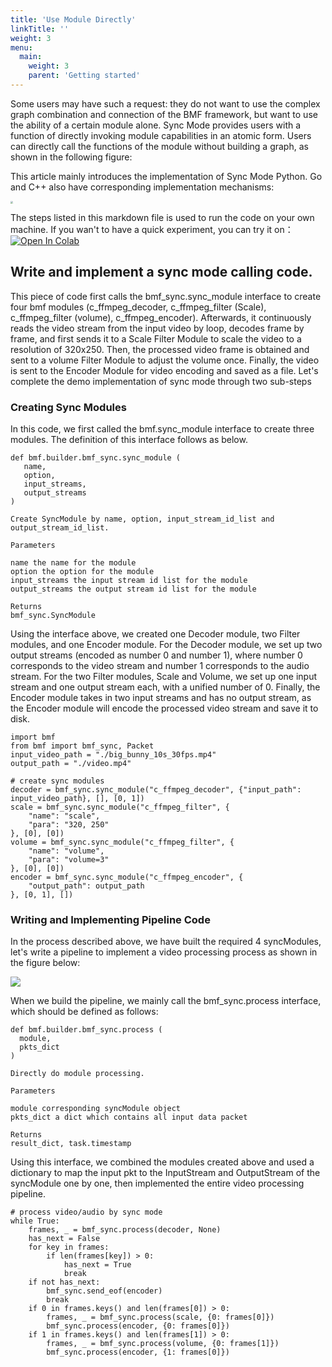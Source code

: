```yaml
---
title: 'Use Module Directly'
linkTitle: ''
weight: 3
menu:
  main:
    weight: 3
    parent: 'Getting started'
---
```




Some users may have such a request: they do not want to use the complex graph combination and connection of the BMF framework, but want to use the ability of a certain module alone. Sync Mode provides users with a function of directly invoking module capabilities in an atomic form. Users can directly call the functions of the module without building a graph, as shown in the following figure:

This article mainly introduces the implementation of Sync Mode Python. Go and C++ also have corresponding implementation mechanisms:


<img src="/img/docs/use_md_dr1.png" style="zoom:25%;"></img>

The steps listed in this markdown file is used to run the code on your own machine. If you wan't to have a quick experiment, you can try it on：[![Open In Colab](https://colab.research.google.com/assets/colab-badge.svg)](https://colab.research.google.com/github/BabitMF/bmf/blob/master/bmf/example/sync_mode/bmf_syncmode_python.ipynb)


## Write and implement a sync mode calling code.
This piece of code first calls the bmf_sync.sync_module interface to create four bmf modules (c_ffmpeg_decoder, c_ffmpeg_filter (Scale), c_ffmpeg_filter (volume), c_ffmpeg_encoder). Afterwards, it continuously reads the video stream from the input video by loop, decodes frame by frame, and first sends it to a Scale Filter Module to scale the video to a resolution of 320x250. Then, the processed video frame is obtained and sent to a volume Filter Module to adjust the volume once. Finally, the video is sent to the Encoder Module for video encoding and saved as a file. Let's complete the demo implementation of sync mode through two sub-steps

### Creating Sync Modules
In this code, we first called the bmf.sync_module interface to create three modules. The definition of this interface follows as below.

```
def bmf.builder.bmf_sync.sync_module (
   name, 
   option, 
   input_streams, 
   output_streams 
)

Create SyncModule by name, option, input_stream_id_list and output_stream_id_list.

Parameters

name the name for the module
option the option for the module
input_streams the input stream id list for the module
output_streams the output stream id list for the module

Returns
bmf_sync.SyncModule

```

Using the interface above, we created one Decoder module, two Filter modules, and one Encoder module. For the Decoder module, we set up two output streams (encoded as number 0 and number 1), where number 0 corresponds to the video stream and number 1 corresponds to the audio stream. For the two Filter modules, Scale and Volume, we set up one input stream and one output stream each, with a unified number of 0. Finally, the Encoder module takes in two input streams and has no output stream, as the Encoder module will encode the processed video stream and save it to disk.

```
import bmf
from bmf import bmf_sync, Packet
input_video_path = "./big_bunny_10s_30fps.mp4"
output_path = "./video.mp4"

# create sync modules
decoder = bmf_sync.sync_module("c_ffmpeg_decoder", {"input_path": input_video_path}, [], [0, 1])
scale = bmf_sync.sync_module("c_ffmpeg_filter", {
    "name": "scale",
    "para": "320, 250"
}, [0], [0])
volume = bmf_sync.sync_module("c_ffmpeg_filter", {
    "name": "volume",
    "para": "volume=3"
}, [0], [0])
encoder = bmf_sync.sync_module("c_ffmpeg_encoder", {
    "output_path": output_path
}, [0, 1], [])
```


### Writing and Implementing Pipeline Code

In the process described above, we have built the required 4 syncModules, let's write a pipeline to implement a video processing process as shown in the figure below:

<img src="/img/docs/use_md_dr2.png" style="zoom:100%;"></img>

When we build the pipeline, we mainly call the bmf_sync.process interface, which should be defined as follows:


```
def bmf.builder.bmf_sync.process (
  module, 
  pkts_dict 
)   

Directly do module processing.

Parameters

module corresponding syncModule object
pkts_dict a dict which contains all input data packet

Returns
result_dict, task.timestamp
```
Using this interface, we combined the modules created above and used a dictionary to map the input pkt to the InputStream and OutputStream of the syncModule one by one, then implemented the entire video processing pipeline.


```
# process video/audio by sync mode
while True:
    frames, _ = bmf_sync.process(decoder, None)
    has_next = False
    for key in frames:
        if len(frames[key]) > 0:
            has_next = True
            break
    if not has_next:
        bmf_sync.send_eof(encoder)
        break
    if 0 in frames.keys() and len(frames[0]) > 0:
        frames, _ = bmf_sync.process(scale, {0: frames[0]})
        bmf_sync.process(encoder, {0: frames[0]})
    if 1 in frames.keys() and len(frames[1]) > 0:
        frames, _ = bmf_sync.process(volume, {0: frames[1]})
        bmf_sync.process(encoder, {1: frames[0]})
```


 